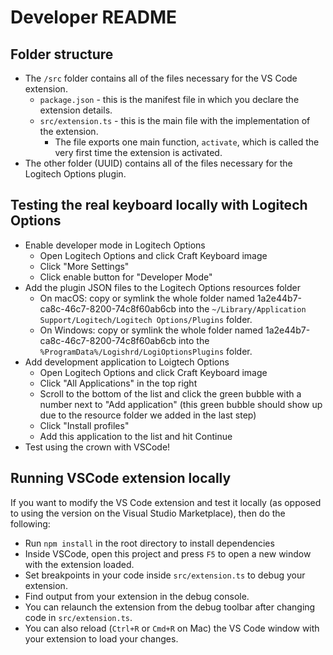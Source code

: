 # Developer README

## Folder structure

* The `/src` folder contains all of the files necessary for the VS Code extension.
  * `package.json` - this is the manifest file in which you declare the extension details.
  * `src/extension.ts` - this is the main file with the implementation of the extension.
    * The file exports one main function, `activate`, which is called the very first time the extension is activated.
* The other folder (UUID) contains all of the files necessary for the Logitech Options plugin.

## Testing the real keyboard locally with Logitech Options

* Enable developer mode in Logitech Options
  * Open Logitech Options and click Craft Keyboard image
  * Click "More Settings"
  * Click enable button for "Developer Mode"
* Add the plugin JSON files to the Logitech Options resources folder
  * On macOS: copy or symlink the whole folder named 1a2e44b7-ca8c-46c7-8200-74c8f60ab6cb into the `~/Library/Application Support/Logitech/Logitech Options/Plugins` folder.
  * On Windows: copy or symlink the whole folder named 1a2e44b7-ca8c-46c7-8200-74c8f60ab6cb into the `%ProgramData%/Logishrd/LogiOptionsPlugins` folder.
* Add development application to Loigtech Options
  * Open Logitech Options and click Craft Keyboard image
  * Click "All Applications" in the top right
  * Scroll to the bottom of the list and click the green bubble with a number next to "Add application" (this green bubble should show up due to the resource folder we added in the last step)
  * Click "Install profiles"
  * Add this application to the list and hit Continue
* Test using the crown with VSCode!

## Running VSCode extension locally

If you want to modify the VS Code extension and test it locally (as opposed to using the version on the Visual Studio Marketplace), then do the following:

* Run `npm install` in the root directory to install dependencies
* Inside VSCode, open this project and press `F5` to open a new window with the extension loaded.
* Set breakpoints in your code inside `src/extension.ts` to debug your extension.
* Find output from your extension in the debug console.
* You can relaunch the extension from the debug toolbar after changing code in `src/extension.ts`.
* You can also reload (`Ctrl+R` or `Cmd+R` on Mac) the VS Code window with your extension to load your changes.
